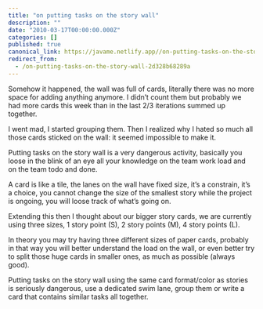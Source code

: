 ```yaml
---
title: "on putting tasks on the story wall"
description: ""
date: "2010-03-17T00:00:00.000Z"
categories: []
published: true
canonical_link: https://javame.netlify.app//on-putting-tasks-on-the-story-wall-2d328b68289a
redirect_from:
  - /on-putting-tasks-on-the-story-wall-2d328b68289a
---
```


Somehow it happened, the wall was full of cards, literally there was no more space for adding anything anymore. I didn’t count them but probably we had more cards this week than in the last 2/3 iterations summed up together.

I went mad, I started grouping them. Then I realized why I hated so much all those cards sticked on the wall: it seemed impossible to make it.

Putting tasks on the story wall is a very dangerous activity, basically you loose in the blink of an eye all your knowledge on the team work load and on the team todo and done.

A card is like a tile, the lanes on the wall have fixed size, it’s a constrain, it’s a choice, you cannot change the size of the smallest story while the project is ongoing, you will loose track of what’s going on.

Extending this then I thought about our bigger story cards, we are currently using three sizes, 1 story point (S), 2 story points (M), 4 story points (L).

In theory you may try having three different sizes of paper cards, probably in that way you will better understand the load on the wall, or even better try to split those huge cards in smaller ones, as much as possible (always good).

Putting tasks on the story wall using the same card format/color as stories is seriously dangerous, use a dedicated swim lane, group them or write a card that contains similar tasks all together.
